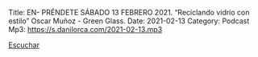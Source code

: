 Title: EN- PRÉNDETE SÁBADO 13 FEBRERO 2021. “Reciclando vidrio con estilo” Oscar Muñoz - Green Glass.
Date: 2021-02-13
Category: Podcast
Mp3: https://s.danilorca.com/2021-02-13.mp3

<a href="https://s.danilorca.com/2021-02-13.mp3" type="audio/mpeg">
Escuchar
</a>
